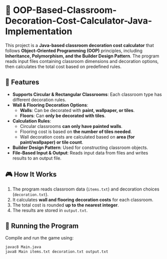 # 🏫 OOP-Based-Classroom-Decoration-Cost-Calculator-Java-Implementation

This project is a **Java-based classroom decoration cost calculator** that follows **Object-Oriented Programming (OOP)** principles, including **Inheritance, Polymorphism, and the Builder Design Pattern**. The program reads input files containing classroom dimensions and decoration options, then calculates the total cost based on predefined rules.

## 📌 Features
- **Supports Circular & Rectangular Classrooms**: Each classroom type has different decoration rules.
- **Wall & Flooring Decoration Options**:
  - **Walls**: Can be decorated with **paint, wallpaper, or tiles**.
  - **Floors**: Can **only be decorated with tiles**.
- **Calculation Rules**:
  - Circular classrooms **can only have painted walls**.
  - Flooring cost is based on **the number of tiles needed**.
  - Wall decoration costs are calculated based on **area (for paint/wallpaper) or tile count**.
- **Builder Design Pattern**: Used for constructing classroom objects.
- **File-Based Input & Output**: Reads input data from files and writes results to an output file.

## 🎮 How It Works
1. The program reads classroom data (`items.txt`) and decoration choices (`decoration.txt`).
2. It calculates **wall and flooring decoration costs** for each classroom.
3. The total cost is rounded **up to the nearest integer**.
4. The results are stored in `output.txt`.

## 🚀 Running the Program
Compile and run the game using:
```bash
javac8 Main.java
java8 Main items.txt decoration.txt output.txt



